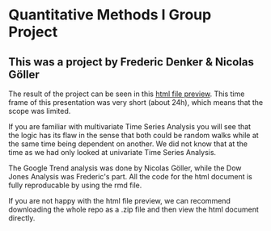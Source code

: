 # Quantitative Methods I Group Project
## This was a project by Frederic Denker & Nicolas Göller

The result of the project can be seen in this [html file preview](https://htmlpreview.github.io/?https://github.com/NicolasGoeller/QM_DowJones_GoogleSearches/blob/master/QM_Group_3.html). This time frame of this presentation was very short (about 24h), which means that the scope was limited. 

If you are familiar with multivariate Time Series Analysis you will see that the logic has its flaw in the sense that both could be random walks while at the same time being dependent on another. We did not know that at the time as we had only looked at univariate Time Series Analysis.

The Google Trend analysis was done by Nicolas Göller, while the Dow Jones Analysis was Frederic's part. All the code for the html document is fully reproducable by using the rmd file. 

If you are not happy with the html file preview, we can recommend downloading the whole repo as a .zip file and then view the html document directly.
